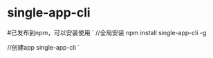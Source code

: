 # single-app-cli
#已发布到npm，可以安装使用
`
//全局安装
npm install single-app-cli -g

//创建app
single-app-cli <project-name>
`
